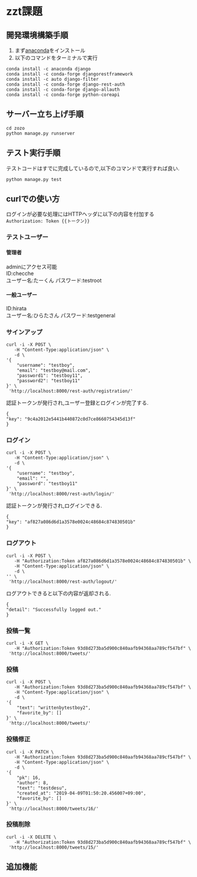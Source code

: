 # zzt課題

## 開発環境構築手順  
1. まず[anaconda](https://www.anaconda.com/)をインストール  
2. 以下のコマンドをターミナルで実行
```
conda install -c anaconda django  
conda install -c conda-forge djangorestframework  
conda install -c auto django-filter
conda install -c conda-forge django-rest-auth  
conda install -c conda-forge django-allauth  
conda install -c conda-forge python-coreapi 
```

## サーバー立ち上げ手順
```
cd zozo
python manage.py runserver
```

## テスト実行手順
テストコードはすでに完成しているので,以下のコマンドで実行すれば良い.
```
python manage.py test
```

## curlでの使い方  
ログインが必要な処理にはHTTPヘッダに以下の内容を付加する    
`Authorization: Token {{トークン}}`
### テストユーザー
#### 管理者
adminにアクセス可能  
ID:checche  
ユーザー名:たーくん
パスワード:testroot
#### 一般ユーザー
ID:hirata  
ユーザー名:ひらたさん
パスワード:testgeneral

### サインアップ
```
curl -i -X POST \
   -H "Content-Type:application/json" \
   -d \
'{
    "username": "testboy",
    "email": "testboy@mail.com",
    "password1": "testboy11",
    "password2": "testboy11"
}' \
 'http://localhost:8000/rest-auth/registration/'
```
認証トークンが発行され,ユーザー登録とログインが完了する.
```
{
"key": "9c4a2012e5441b440872c0d7ce8660754345d13f"
}
```

### ログイン
```
curl -i -X POST \
   -H "Content-Type:application/json" \
   -d \
'{
    "username": "testboy",
    "email": "",
    "password": "testboy11"
}' \
 'http://localhost:8000/rest-auth/login/'
```
認証トークンが発行され,ログインできる.
```
{
"key": "af827a086d6d1a3578e0024c48684c874830501b"
}
```

### ログアウト
```
curl -i -X POST \
   -H "Authorization:Token af827a086d6d1a3578e0024c48684c874830501b" \
   -H "Content-Type:application/json" \
   -d \
'' \
 'http://localhost:8000/rest-auth/logout/'
```
ログアウトできると以下の内容が返却される.
```
{
"detail": "Successfully logged out."
}
```

### 投稿一覧
```
curl -i -X GET \
   -H "Authorization:Token 93d8d273ba5d900c840aafb94368aa789cf547bf" \
 'http://localhost:8000/tweets/'
```

### 投稿
```
curl -i -X POST \
   -H "Authorization:Token 93d8d273ba5d900c840aafb94368aa789cf547bf" \
   -H "Content-Type:application/json" \
   -d \
'{
    "text": "writtenbytestboy2",
    "favorite_by": []
}' \
 'http://localhost:8000/tweets/'
```
### 投稿修正
```
curl -i -X PATCH \
   -H "Authorization:Token 93d8d273ba5d900c840aafb94368aa789cf547bf" \
   -H "Content-Type:application/json" \
   -d \
'{
    "pk": 16,
    "author": 8,
    "text": "testdesu",
    "created_at": "2019-04-09T01:50:20.456007+09:00",
    "favorite_by": []
}' \
 'http://localhost:8000/tweets/16/'
```

### 投稿削除
```
curl -i -X DELETE \
   -H "Authorization:Token 93d8d273ba5d900c840aafb94368aa789cf547bf" \
 'http://localhost:8000/tweets/15/'
```
## 追加機能
